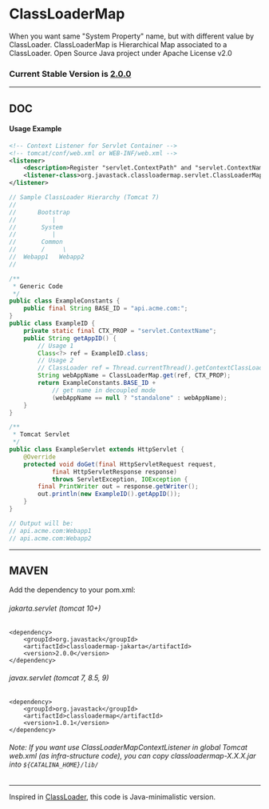 # ClassLoaderMap

When you want same "System Property" name, but with different value by ClassLoader. ClassLoaderMap is Hierarchical Map associated to a ClassLoader. Open Source Java project under Apache License v2.0

### Current Stable Version is [2.0.0](https://search.maven.org/#search|ga|1|g%3Aorg.javastack%20a%3Aclassloadermap-jakarta)

---

## DOC

#### Usage Example

```xml
<!-- Context Listener for Servlet Container -->
<!-- tomcat/conf/web.xml or WEB-INF/web.xml -->
<listener>
	<description>Register "servlet.ContextPath" and "servlet.ContextName" in ClassLoaderMap</description>
	<listener-class>org.javastack.classloadermap.servlet.ClassLoaderMapContextListener</listener-class>
</listener>
```


```java
// Sample ClassLoader Hierarchy (Tomcat 7)
//
//      Bootstrap
//          |
//       System
//          |
//       Common
//       /     \
//  Webapp1   Webapp2
//

/**
 * Generic Code
 */
public class ExampleConstants {
	public final String BASE_ID = "api.acme.com:";
}
public class ExampleID {
    private static final CTX_PROP = "servlet.ContextName";
	public String getAppID() {
	    // Usage 1
	    Class<?> ref = ExampleID.class;
	    // Usage 2
	    // ClassLoader ref = Thread.currentThread().getContextClassLoader();
	    String webAppName = ClassLoaderMap.get(ref, CTX_PROP);
		return ExampleConstants.BASE_ID +
			// get name in decoupled mode 
			(webAppName == null ? "standalone" : webAppName);
	}
}

/**
 * Tomcat Servlet
 */
public class ExampleServlet extends HttpServlet {
	@Override
	protected void doGet(final HttpServletRequest request, 
			final HttpServletResponse response)
			throws ServletException, IOException {
		final PrintWriter out = response.getWriter();
		out.println(new ExampleID().getAppID());
	}
}

// Output will be:
// api.acme.com:Webapp1
// api.acme.com:Webapp2
```

---

## MAVEN

Add the dependency to your pom.xml:

###### jakarta.servlet (tomcat 10+)

    <dependency>
        <groupId>org.javastack</groupId>
        <artifactId>classloadermap-jakarta</artifactId>
        <version>2.0.0</version>
    </dependency>

###### javax.servlet (tomcat 7, 8.5, 9)

    <dependency>
        <groupId>org.javastack</groupId>
        <artifactId>classloadermap</artifactId>
        <version>1.0.1</version>
    </dependency>

###### Note: If you want use ClassLoaderMapContextListener in global Tomcat web.xml (as infra-structure code), you can copy classloadermap-X.X.X.jar into ```${CATALINA_HOME}/lib/```

---
Inspired in [ClassLoader](https://docs.oracle.com/en/java/javase/11/docs/api/java.base/java/lang/ClassLoader.html), this code is Java-minimalistic version.
